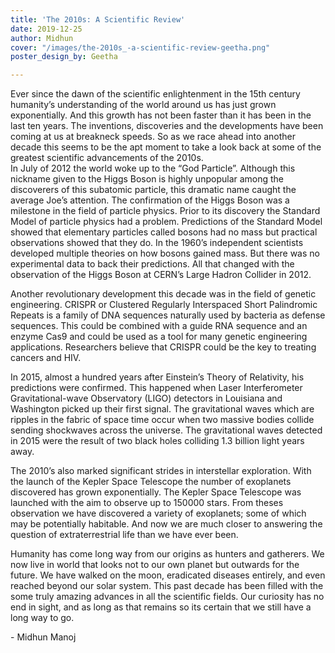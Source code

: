 ```yaml
---
title: 'The 2010s: A Scientific Review'
date: 2019-12-25
author: Midhun
cover: "/images/the-2010s_-a-scientific-review-geetha.png"
poster_design_by: Geetha

---
```

Ever since the dawn of the scientific enlightenment in the 15th century humanity’s understanding of the world around us has just grown exponentially. And this growth has not been faster than it has been in the last ten years. The inventions, discoveries and the developments have been coming at us at breakneck speeds. So as we race ahead into another decade this seems to be the apt moment to take a look back at some of the greatest scientific advancements of the 2010s.  
In July of 2012 the world woke up to the “God Particle”. Although this nickname given to the Higgs Boson is highly unpopular among the discoverers of this subatomic particle, this dramatic name caught the average Joe’s attention. The confirmation of the Higgs Boson was a milestone in the field of particle physics. Prior to its discovery the Standard Model of particle physics had a problem. Predictions of the Standard Model showed that elementary particles called bosons had no mass but practical observations showed that they do. In the 1960’s independent scientists developed multiple theories on how bosons gained mass. But there was no experimental data to back their predictions. All that changed with the observation of the Higgs Boson at CERN’s Large Hadron Collider in 2012.

Another revolutionary development this decade was in the field of genetic engineering. CRISPR or Clustered Regularly Interspaced Short Palindromic Repeats is a family of DNA sequences naturally used by bacteria as defense sequences. This could be combined with a guide RNA sequence and an enzyme Cas9 and could be used as a tool for many genetic engineering applications. Researchers believe that CRISPR could be the key to treating cancers and HIV.

In 2015, almost a hundred years after Einstein’s Theory of Relativity, his predictions were confirmed. This happened when Laser Interferometer Gravitational-wave Observatory (LIGO) detectors in Louisiana and Washington picked up their first signal. The gravitational waves which are ripples in the fabric of space time occur when two massive bodies collide sending shockwaves across the universe. The gravitational waves detected in 2015 were the result of two black holes colliding 1.3 billion light years away.

The 2010’s also marked significant strides in interstellar exploration. With the launch of the Kepler Space Telescope the number of exoplanets discovered has grown exponentially. The Kepler Space Telescope was launched with the aim to observe up to 150000 stars. From theses observation we have discovered a variety of exoplanets; some of which may be potentially habitable. And now we are much closer to answering the question of extraterrestrial life than we have ever been.

Humanity has come long way from our origins as hunters and gatherers. We now live in world that looks not to our own planet but outwards for the future. We have walked on the moon, eradicated diseases entirely, and even reached beyond our solar system. This past decade has been filled with the some truly amazing advances in all the scientific fields. Our curiosity has no end in sight, and as long as that remains so its certain that we still have a long way to go.

\- Midhun Manoj